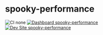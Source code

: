 # spooky-performance

![CI none](https://img.shields.io/badge/ci-none-orange.svg)
[![Dashboard spooky-performance](https://img.shields.io/badge/dashboard-spooky_performance-yellow.svg)](https://dashboard.pantheon.io/sites/0a7df96b-f707-48f1-8e64-eecd4e6232d1#dev/code)
[![Dev Site spooky-performance](https://img.shields.io/badge/site-spooky_performance-blue.svg)](http://dev-spooky-performance.pantheonsite.io/)
